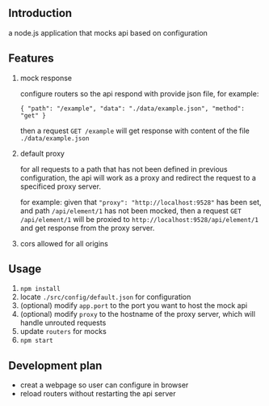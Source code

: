## Introduction

a node.js application that mocks api based on configuration

## Features

1.  mock response

    configure routers so the api respond with provide json file, for example:

    ```
    { "path": "/example", "data": "./data/example.json", "method": "get" }
    ```

    then a request `GET /example` will get response with content of the file `./data/example.json`


2.  default proxy

    for all requests to a path that has not been defined in previous configuration, the api will work as a proxy and redirect the request to a specificed proxy server.

    for example: given that `"proxy": "http://localhost:9528"` has been set, and path `/api/element/1` has not been mocked, then a request `GET /api/element/1` will be proxied to `http://localhost:9528/api/element/1` and get response from the proxy server.

3.  cors allowed for all origins

## Usage

1.  `npm install`
2.  locate `./src/config/default.json` for configuration
3.  (optional) modify `app.port` to the port you want to host the mock api
4.  (optional) modify `proxy` to the hostname of the proxy server, which will handle unrouted requests
5.  update `routers` for mocks
6.  `npm start`

## Development plan

-  creat a webpage so user can configure in browser
-  reload routers without restarting the api server

